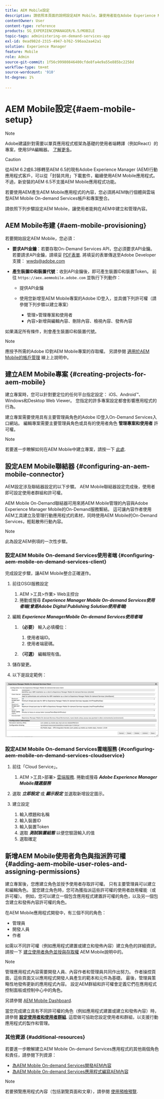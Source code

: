 ```yaml
---
title: AEM Mobile設定
description: 請依照本頁面的說明設定AEM Mobile，讓使用者能在Adobe Experience Manager (AEM)中建立和管理內容。 本頁提供整合AEM執行個體與雲端型AEM Mobile On-demand Services帳戶和專案的相關資訊。
contentOwner: User
content-type: reference
products: SG_EXPERIENCEMANAGER/6.5/MOBILE
topic-tags: administering-on-demand-services-app
exl-id: 0ead982d-2315-4947-b762-596aa2aa42a1
solution: Experience Manager
feature: Mobile
role: Admin
source-git-commit: 1f56c99980846400cfde8fa4e9a55e885bc2258d
workflow-type: tm+mt
source-wordcount: '910'
ht-degree: 1%

---
```


# AEM Mobile設定{#aem-mobile-setup}

>[!NOTE]
>
>Adobe建議針對需要以單頁應用程式框架為基礎的使用者端轉譯（例如React）的專案，使用SPA編輯器。 [了解更多](/help/sites-developing/spa-overview.md)。

>[!CAUTION]
>
>從AEM 6.2或6.3移轉至AEM 6.5的現有Adobe Experience Manager (AEM)行動應用程式客戶，可以從「封裝共用」下載套件，繼續使用AEM Mobile應用程式。 不過，新安裝的AEM 6.5不支援AEM Mobile應用程式功能。

若要使用AEM產生AEM Mobile應用程式的內容，您必須將AEM執行個體與雲端型AEM Mobile On-demand Services帳戶和專案整合。

請依照下列步驟設定AEM Mobile，讓使用者能夠在AEM中建立和管理內容。

## AEM Mobile布建 {#aem-mobile-provisioning}

若要開始設定AEM Mobile，您必須：

* **要求API金鑰**：若要存取On-Demand Services API，您必須要求API金鑰。 若要請求API金鑰，請填妥 [PDF表單](https://helpx.adobe.com/digital-publishing-solution/help/aem-mobile-end-of-life-faq.html). 將填妥的表單傳送至Adobe Developer支援： [wwds@adobe.com](mailto:wwds@adobe.com)

* **產生裝置ID和裝置代號**：收到API金鑰後，即可產生裝置ID和裝置Token。 前往 `https://aex.aemmobile.adobe.com` 並執行下列動作：

   * 提供API金鑰
   * 使用您新增至AEM Mobile專案的Adobe ID登入，並具備下列許可權（請參閱下列步驟以建立專案）

      * 管理>管理專案和使用者
      * 內容>新增與編輯內容、刪除內容、檢視內容、發佈內容

如果滿足所有條件，則會產生裝置ID和裝置代號。

>[!NOTE]
>
>應授予所需的Adobe ID對AEM Mobile專案的存取權。 另請參閱 [適用於AEM Mobile的帳戶管理](https://helpx.adobe.com/digital-publishing-solution/help/aem-mobile-end-of-life-faq.html) 線上上說明中。

## 建立AEM Mobile專案 {#creating-projects-for-aem-mobile}

建立專案時，您可以針對要定位的任何平台指定設定： iOS、Android™、Windows和Desktop Web Viewer。 您指定的許多專案設定都會影響應用程式的行為。

建立專案需要使用具有主要管理員角色的Adobe ID登入On-Demand Services入口網站。 編輯專案需要主要管理員角色或具有的使用者角色 **管理專案和使用者** 許可權。

>[!NOTE]
>
>若要進一步瞭解如何在AEM Mobile中建立專案，請按一下 [此處](https://helpx.adobe.com/digital-publishing-solution/help/creating-projects.html).

## 設定AEM Mobile聯結器 {#configuring-an-aem-mobile-connector}

AEM設定涉及聯結器設定的以下步驟。 AEM Mobile聯結器設定完成後，使用者即可設定使用者群組和許可權。

AEM Mobile On-Demand聯結器可用來將AEM Mobile管理的內容與Adobe Experience Manager Mobile的On-Demand服務繫結。 這可讓內容作者使用AEM工具建立及管理行動應用程式的素材，同時使用AEM Mobile的On-Demand Services，輕鬆散佈行動內容。

>[!NOTE]
>
>此為設定AEM例項的一次性步驟。

### 設定AEM Mobile On-demand Services使用者端 {#configuring-aem-mobile-on-demand-services-client}

完成設定步驟，讓AEM Mobile整合正確運作。

1. 前往OSGI服務設定

   1. AEM >工具>作業> Web主控台
   1. 捲動或搜尋 ***Experience Manager Mobile On-demand Services使用者端(曾是Adobe Digital Publishing Solution使用者端)***

1. 編輯 ***Experience ManagerMobile On-demand Services使用者端***

   1. **（必要）** 輸入必填欄位：

      1. 使用者端ID。
      1. 使用者端密碼。

   1. **（可選）** 編輯現有值。

1. 儲存變更。
1. 以下是設定範例：

![chlimage_1-53](assets/chlimage_1-53.png)

### 設定AEM Mobile On-demand Services雲端服務 {#configuring-aem-mobile-on-demand-services-cloudservice}

1. 前往「Cloud Service」。

   1. AEM >工具>部署> [雲端服務](http://localhost:4502/libs/cq/core/content/tools/cloudservices.html). 捲動或搜尋 ***Adobe Experience Manager Mobile隨選服務***

1. 選取 ***立即設定*** 或 ***顯示設定*** 並選取新增設定圖示。

1. 建立設定

   1. 輸入標題和名稱
   1. 輸入裝置ID
   1. 輸入裝置Token
   1. 選取 ***測試裝置組態*** 以便您驗證輸入的值
   1. 選取確定

## 新增AEM Mobile使用者角色與指派許可權 {#adding-aem-mobile-user-roles-and-assigning-permissions}

建立專案後，您應建立角色並授予使用者存取許可權。 只有主要管理員可以建立和編輯角色。 當您建立角色時，您可為獲指派這些許可權的使用者啟用權能（或許可權）。 例如，您可以建立一個包含應用程式建置許可權的角色，以及另一個包含建立和發佈內容許可權的角色。

在AEM Mobile應用程式開發中，有三個不同的角色：

* 管理員
* 開發人員
* 作者

如需以不同許可權（例如應用程式建置或建立和發佈內容）建立角色的詳細資訊，請按一下 [建立使用者角色並授與存取權](https://helpx.adobe.com/digital-publishing-solution/help/account-admin-dps.html) AEM Mobile說明中的。

>[!NOTE]
>
>管理應用程式內容需要開發人員、內容作者和管理員共同作出努力。 作者操控頁面，這些頁面又以應用程式開發人員產生的範本和元件為基礎。 最後，管理員策略性地發佈更新的應用程式內容。 設定AEM群組和許可權會定義它們在應用程式控制面板或控制中心中的角色。
>
>另請參閱 [AEM Mobile Dashboard](/help/mobile/mobile-apps-ondemand-application-dashboard.md).

當您完成建立具有不同許可權的角色（例如應用程式建置或建立和發佈內容）時，請參閱 [**設定使用者和使用者群組**](/help/mobile/aem-mobile-configure-users.md). 這麼做可協助您設定使用者和群組，以支援行動應用程式的製作和管理。

### 其他資源 {#additional-resources}

若要進一步瞭解建立AEM Mobile On-demand Services應用程式的其他兩個角色和責任，請參閱下列資源：

* [為AEM Mobile On-demand Services開發AEM內容](/help/mobile/aem-mobile-on-demand.md)
* [為AEM Mobile On-demand Services應用程式編寫AEM內容](/help/mobile/mobile-apps-ondemand.md)

>[!NOTE]
>
>若要預覽應用程式內容（包括瀏覽頁面和文章），請參閱 [使用預檢預覽](/help/mobile/aem-mobile-manage-ondemand-services.md).
